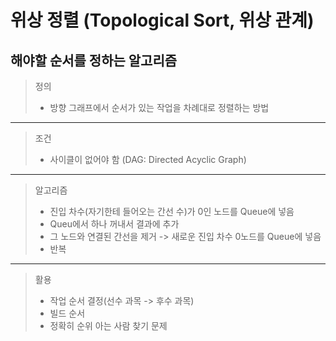 # 위상 정렬 (Topological Sort, 위상 관계)

## 해야할 순서를 정하는 알고리즘

> 정의
>- 방향 그래프에서 순서가 있는 작업을 차례대로 정렬하는 방법
------------------------------------------------------------
> 조건
>- 사이클이 없어야 함 (DAG: Directed Acyclic Graph)
---------------------------------------------------------
> 알고리즘
>- 진입 차수(자기한테 들어오는 간선 수)가 0인 노드를 Queue에 넣음
>- Queu에서 하나 꺼내서 결과에 추가
>- 그 노드와 연결된 간선을 제거 -> 새로운 진입 차수 0노드를 Queue에 넣음
>- 반복
-------------------------------------------------------------------
> 활용
>- 작업 순서 결정(선수 과목 -> 후수 과목)
>- 빌드 순서
>- 정확히 순위 아는 사람 찾기 문제
